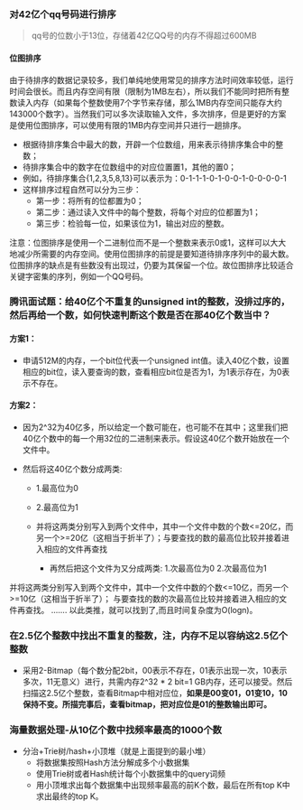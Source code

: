 ###   对42亿个qq号码进行排序

> qq号的位数小于13位，存储着42亿QQ号的内存不得超过600MB

#### 位图排序

  由于待排序的数据记录较多，我们单纯地使用常见的排序方法时间效率较低，运行时间会很长。而且内存空间有限（限制为1MB左右），所以我们不能同时把所有整数读入内存（如果每个整数使用7个字节来存储，那么1MB内存空间只能存大约143000个数字）。当然我们可以多次读取输入文件，多次排序，但是更好的方案是使用位图排序，可以使用有限的1MB内存空间并只进行一趟排序。

* 根据待排序集合中最大的数，开辟一个位数组，用来表示待排序集合中的整数；
* 待排序集合中的数字在位数组中的对应位置置1，其他的置0；
* 例如，待排序集合{1,2,3,5,8,13}可以表示为：0-1-1-1-0-1-0-0-1-0-0-0-0-1
* 这样排序过程自然可以分为三步：
  * 第一步：将所有的位都置为0；
  * 第二步：通过读入文件中的每个整数，将每个对应的位都置为1；
  * 第三步：检验每一位，如果该位为1，输出对应的整数。

注意：位图排序是使用一个二进制位而不是一个整数来表示0或1，这样可以大大地减少所需要的内存空间。使用位图排序的前提是要知道待排序序列中的最大数。位图排序的缺点是有些数没有出现过，仍要为其保留一个位。故位图排序比较适合关键字密集的序列，例如一个QQ号码。





### 腾讯面试题：给40亿个不重复的unsigned int的整数，没排过序的，然后再给一个数，如何快速判断这个数是否在那40亿个数当中？

 

#### 方案1：

* 申请512M的内存，一个bit位代表一个unsigned int值。读入40亿个数，设置相应的bit位，读入要查询的数，查看相应bit位是否为1，为1表示存在，为0表示不存在。

 

#### 方案2：

* 因为2^32为40亿多，所以给定一个数可能在，也可能不在其中；这里我们把40亿个数中的每一个用32位的二进制来表示。假设这40亿个数开始放在一个文件中。

* 然后将这40亿个数分成两类:
  * 1.最高位为0
  * 2.最高位为1
  
  * 并将这两类分别写入到两个文件中，其中一个文件中数的个数<=20亿，而另一个>=20亿（这相当于折半了）；与要查找的数的最高位比较并接着进入相应的文件再查找
    * 再然后把这个文件为又分成两类:
      1.次最高位为0
      2.次最高位为1

并将这两类分别写入到两个文件中，其中一个文件中数的个数<=10亿，而另一个>=10亿（这相当于折半了）； 与要查找的数的次最高位比较并接着进入相应的文件再查找。
    .......
以此类推，就可以找到了,而且时间复杂度为O(logn)。





### 在2.5亿个整数中找出不重复的整数，注，内存不足以容纳这2.5亿个整数

* 采用2-Bitmap（每个数分配2bit，00表示不存在，01表示出现一次，10表示多次，11无意义）进行，共需内存2^32 * 2 bit=1 GB内存，还可以接受。然后扫描这2.5亿个整数，查看Bitmap中相对应位，**如果是00变01，01变10，10保持不变。所描完事后，查看bitmap，把对应位是01的整数输出即可。**
  



### 海量数据处理-从10亿个数中找频率最高的1000个数

* 分治+Trie树/hash+小顶堆（就是上面提到的最小堆）
  * 将数据集按照Hash方法分解成多个小数据集
  * 使用Trie树或者Hash统计每个小数据集中的query词频
  * 用小顶堆求出每个数据集中出现频率最高的前K个数，最后在所有top K中求出最终的top K。